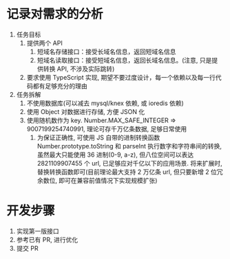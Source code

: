 # 记录对需求的分析

1.  任务目标
    1.  提供两个 API
        1.  短域名存储接口：接受长域名信息，返回短域名信息
        2.  短域名读取接口：接受短域名信息，返回长域名信息。(注意, 只是提供转换 API, 不涉及实际跳转)
    2.  要求使用 TypeScript 实现, 期望不要过度设计，每一个依赖以及每一行代码都有足够充分的理由
2.  任务拆解
    1.  不使用数据库(可以减去 mysql/knex 依赖, 或 ioredis 依赖)
    2.  使用 Object 对数据进行存储, 方便 JSON 化
    3.  使用随机数作为 key. Number.MAX_SAFE_INTEGER => 9007199254740991, 理论可存千万亿条数据, 足够日常使用
        1.  为保证正确性, 可使用 JS 自带的进制转换函数 Number.prototype.toString 和 parseInt 执行数字和字符串间的转换, 虽然最大只能使用 36 进制(0-9, a-z), 但八位空间可以表达 2821109907455 个 url, 已足够应对千亿以下的应用场景. 将来扩展时, 替换转换函数即可(目前理论最大支持 2 万亿条 url, 但只要新增 2 位冗余数位, 即可在兼容前值情况下实现规模扩张)

# 开发步骤

1.  实现第一版接口
2.  参考已有 PR, 进行优化
3.  提交 PR
